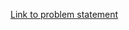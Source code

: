 [Link to problem statement](https://www.hackerrank.com/challenges/ctci-find-the-running-median/problem)
